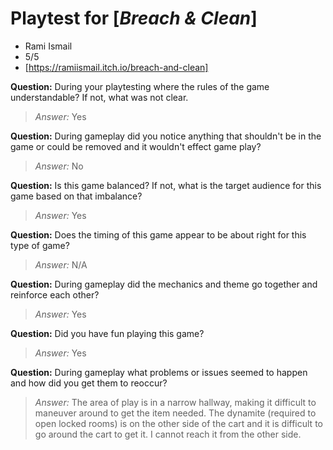 # Playtest for [_Breach & Clean_]

* Rami Ismail
* 5/5
* [https://ramiismail.itch.io/breach-and-clean]

**Question:** During your playtesting where the rules of the game understandable? If not, what was not clear.
> _Answer:_ Yes

**Question:** During gameplay did you notice anything that shouldn't be in the game or could be removed and it wouldn't effect game play?
> _Answer:_ No

**Question:** Is this game balanced? If not, what is the target audience for this game based on that imbalance?
> _Answer:_ Yes

**Question:** Does the timing of this game appear to be about right for this type of game?
> _Answer:_ N/A

**Question:** During gameplay did the mechanics and theme go together and reinforce each other?
> _Answer:_ Yes

**Question:** Did you have fun playing this game?
> _Answer:_ Yes

**Question:** During gameplay what problems or issues seemed to happen and how did you get them to reoccur?
> _Answer:_ The area of play is in a narrow hallway, making it difficult to maneuver around to get the item needed. The dynamite (required to open locked rooms) is on the other side of the cart and it is difficult to go around the cart to get it. I cannot reach it from the other side.
